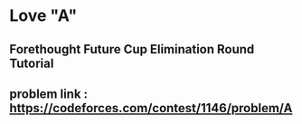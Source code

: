 # Love "A"

## Forethought Future Cup Elimination Round Tutorial

## problem link : https://codeforces.com/contest/1146/problem/A